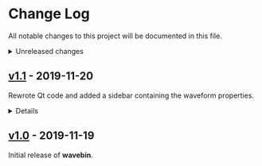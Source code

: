 # Change Log
All notable changes to this project will be documented in this file.

<details>
<summary>Unreleased changes</summary>

### Added
  - Waveform detail sidebar

### Changed
  - Disable Y axis zooming by default
  - Enum capitalisation

### Fixed
  - 
</details>


## [v1.1](https://github.com/sam210723/wavebin/releases/tag/v1.1) - 2019-11-20
Rewrote Qt code and added a sidebar containing the waveform properties.

<details>
<summary>Details</summary>

### Added
  - Waveform detail sidebar

### Changed
  - Disable Y axis zooming
  - Enum capitalisation

### Fixed
  - Qt code layout
</details>


## [v1.0](https://github.com/sam210723/wavebin/releases/tag/v1.0) - 2019-11-19
Initial release of **wavebin**.
